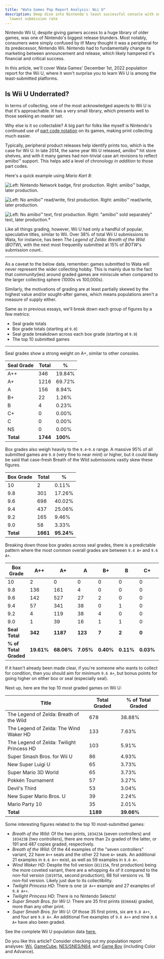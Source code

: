 ```yaml
---
title: "Wata Games Pop Report Analysis: Wii U"
description: Deep dive into Nintendo's least successful console with second
  lowest submission rate
---
```

Nintendo Wii U, despite giving gamers access to a huge library of older games, was one of Nintendo's biggest release blunders. Most notably, consumers were simply confused by it! Many thought it was a peripheral for its predecessor, Nintendo Wii. Nintendo had to fundamentally change its marketing between announcement and release, which likely hampered it's financial and critical success.

In this article, we'll cover Wata Games' December 1st, 2022 population report for the Wii U, where it won't surprise you to learn Wii U is among the least-submitted platforms.

## Is Wii U Underrated?

In terms of collecting, one of the most acknowledged aspects to Wii U is that it's approachable. It has a very small library, which presents well to those seeking an master set.

Why else is it so collectable? A big part for folks like myself is Nintendo's continued use of [part code notation](https://www.afew.games/essays/decoding-modern-nintendo-print-variants) on its games, making print collecting much easier. 

Typically, peripheral product releases help identify prints too, which is the case for Wii U. In late 2014, the same year Wii U released, amiibo™ hit store shelves, and with it many games had non-trivial case art revisions to reflect amiibo™ support. This helps add a level of chronology *in addition* to those part codes.

Here's a quick example using *Mario Kart 8*:

![Left: Nintendo Network badge, first production. Right: amiibo™ badge, later production.](/uploads/wii_u_print_example.png)

![Left: No amiibo™ read/write, first production. Right: amiibo™ read/write, later production.](/uploads/mk8-print-example-back-1.jpg)

![Left: No amiibo™ text, first production. Right: "amiibo™ sold separately" text, later production.*](/uploads/mk8-print-example-back-2.jpg)

Like all things grading, however, Wii U had only a handful of popular, speculative titles, similar to Wii. Over 38% of total Wii U submissions to Wata, for instance, has been *The Legend of Zelda: Breath of the Wild* (*BOTW*), with the next most frequently submitted at 15% of *BOTW*'s submission count..

- - -

As a caveat to the below data, remember: games submitted to Wata will never represent the wider collecting hobby. This is mainly due to the fact that community(ies) around graded games are miniscule when compared to the larger collecting sphere (1000s vs 100,000s).

Similarly, the motivations of grading are at least partially skewed by the highest value and/or sought-after games, which means populations aren't a measure of supply either.

Same as in previous essays, we'll break down each group of figures by a few metrics:

* Seal grade totals
* Box grade totals (starting at `9.0`)
* Seal grade breakdown across each box grade (starting at `9.0`)
* The top 10 submitted games

- - -

Seal grades show a strong weight on A+, similar to other consoles.

| Seal Grade | Total    | %        |
| ---------- | -------- | -------- |
| A++        | 346      | 19.84%   |
| A+         | 1216     | 69.72%   |
| A          | 156      | 8.94%    |
| B+         | 22       | 1.26%    |
| B          | 4        | 0.23%    |
| C+         | 0        | 0.00%    |
| C          | 0        | 0.00%    |
| NS         | 0        | 0.00%    |
| **Total**  | **1744** | **100%** |

Box grades also weigh heavily to the `9.4`-`9.6` range. A massive 95% of all submitted games are `9.0` (very fine to near mint) or higher, but it could likely be said that case-fresh Breath of the Wild submissions vastly skew these figures.

| Box Grade | Total    | %          |
| --------- | -------- | ---------- |
| 10        | 2        | 0.11%      |
| 9.8       | 301      | 17.26%     |
| 9.6       | 698      | 40.02%     |
| 9.4       | 437      | 25.06%     |
| 9.2       | 165      | 9.46%      |
| 9.0       | 58       | 3.33%      |
| **Total** | **1661** | **95.24%** |

Breaking down those box grades across seal grades, there is a predictable pattern where the most common overall grades are between `9.4 A+` and `9.6 A+`.

| Box Grade             | A++        | A+         | A         | B+        | B         | C+        | C         | NS        |
| --------------------- | ---------- | ---------- | --------- | --------- | --------- | --------- | --------- | --------- |
| 10                    | 2          | 0          | 0         | 0         | 0         | 0         | 0         | 0         |
| 9.8                   | 136        | 161        | 4         | 0         | 0         | 0         | 0         | 0         |
| 9.6                   | 142        | 527        | 27        | 2         | 0         | 0         | 0         | 0         |
| 9.4                   | 57         | 341        | 38        | 0         | 1         | 0         | 0         | 0         |
| 9.2                   | 4          | 119        | 38        | 4         | 0         | 0         | 0         | 0         |
| 9.0                   | 1          | 39         | 16        | 1         | 1         | 0         | 0         | 0         |
| **Seal Total**        | **342**    | **1187**   | **123**   | **7**     | **2**     | **0**     | **0**     | **0**     |
| **% of Total Graded** | **19.61%** | **68.06%** | **7.05%** | **0.40%** | **0.11%** | **0.03%** | **0.00%** | **0.00%** |

If it hasn't already been made clear, if you're someone who wants to collect for condition, then you should aim for minimum `9.6 A+`, but bonus points for going higher on either box or seal (especially seal).

Next up, here are the top 10 most graded games on Wii U:

| Title                                     | Total Graded | % of Total Graded |
| ----------------------------------------- | ------------ | ----------------- |
| The Legend of Zelda: Breath of the Wild   | 678          | 38.88%            |
| The Legend of Zelda: The Wind Waker HD    | 133          | 7.63%             |
| The Legend of Zelda: Twilight Princess HD | 103          | 5.91%             |
| Super Smash Bros. for Wii U               | 86           | 4.93%             |
| New Super Luigi U                         | 65           | 3.73%             |
| Super Mario 3D World                      | 65           | 3.73%             |
| Pokkén Tournament                         | 57           | 3.27%             |
| Devil's Third                             | 53           | 3.04%             |
| New Super Mario Bros. U                   | 39           | 2.24%             |
| Mario Party 10                            | 35           | 2.01%             |
| **Total**                                 | **1189**     | **39.66%**        |

Some interesting figures related to the top 10 most-submitted games:

* *Breath of the Wild*: Of the two prints, `103423A` (seven controllers) and `103423B` (two controllers), there are more than 2x graded of the latter, or 191 and 487 copies graded, respectively.
* *Breath of the Wild*: Of the 44 examples of the "seven controllers" variant, 22 have `A++` seals and the other 22 have `A+` seals. An additional 21 examples in `9.6 A++` exist, as well as 59 examples in `9.6 A+`.
* *Wind Waker HD*: Despite the foil version (`81115A`, first production) being the more coveted variant, there are a whopping 4x of it compared to the non-foil version (`101975A`, second production); 88 foil versions vs. 18 non-foil version. Likely just due to its collectibility.
* *Twilight Princess HD*: There is one `10 A++` example and 27 examples of `9.8 A++`.
* *Twilight Princess HD*: There is no Nintendo Selects!
* *Super Smash Bros. for Wii U*: There are 35 first prints (`83664A`) graded, more than any other print. 
* *Super Smash Bros. for Wii U*: Of those 35 first prints, six are `9.8 A++`, and four are `9.8 A+`. An additional five examples of `9.6 A++` and nine `9.6 A+` have also been graded.

See the complete Wii U population data [here.](https://www.watagames.com/populations/wii_u/index.html)

Do you like this article? Consider checking out my population report analyses: [Wii](https://www.afew.games/essays/nintendo-wii-pop-report-analysis), [GameCube](https://www.afew.games/essays/first-wave-of-modern-population-reports-are-here), [NES/SNES/N64](https://www.afew.games/essays/wata-games-pop-report-analysis-nes-snes-and-n64), and [Game Boy](https://www.afew.games/essays/seal-grades-are-here-for-wata-graded-games) (including Color and Advance).